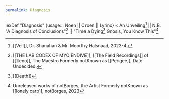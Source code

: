 ```yaml
---
permalink: Diagnosis
---
```

lexDef "Diagnosis" {usage::: Noen || Croen || Lyrinx} < An Unveiling[^DiagnosisNoen] || N.B. "A Diagnosis of Conclusions"[^DiagnosisCroen] || "Time a Dying[^d] Gnosis, You Know This"[^DiagnosisLyrinx]

[^DiagnosisNoen]: [[Veil]], Dr. Shanahan & Mr. Moorthy Halsnaad, 2023-4.
[^DiagnosisCroen]: [[THE LAB CODEX OF MYO ENDIVE]], [[The Field Recordings]] of [[⧖eno]], The Maestro Formerly notKnown as [[Perigee]], Date Undecided.
[^DiagnosisLyrinx]: Unreleased works of notBorges, the Artist Formerly notKnown as [[lonely carp]], notBorges, 2023
[^d]: [[Death]]
